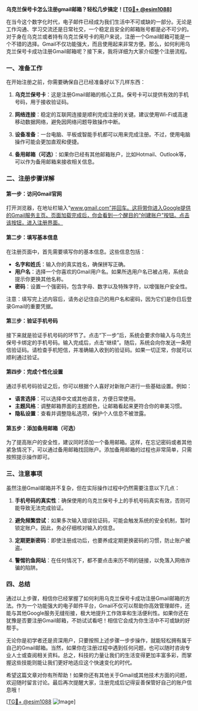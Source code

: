 **乌克兰保号卡怎么注册gmail邮箱？轻松几步搞定！[[TG💪+ @esim1088](https://t.me/s/esim1088)]**

在当今这个数字化时代，电子邮件已经成为我们生活中不可或缺的一部分。无论是工作沟通、学习交流还是日常社交，一个稳定且安全的邮箱账号都是必不可少的。对于身在乌克兰或者持有乌克兰保号卡的用户来说，注册一个Gmail邮箱可能是一个不错的选择。Gmail不仅功能强大，而且使用起来非常方便。那么，如何利用乌克兰保号卡成功注册Gmail邮箱呢？接下来，我将详细为大家介绍整个注册流程。

### 一、准备工作

在开始注册之前，你需要确保自己已经准备好以下几样东西：

1. **乌克兰保号卡**：这是注册Gmail邮箱的核心工具。保号卡可以提供有效的手机号码，用于接收验证码。
   
2. **网络连接**：稳定的互联网连接是顺利完成注册的关键。建议使用Wi-Fi或高速移动数据网络，避免因网络问题导致操作中断。

3. **设备准备**：一台电脑、平板或智能手机都可以用来完成注册。不过，使用电脑操作可能会更加直观和便捷。

4. **备用邮箱（可选）**：如果你已经有其他邮箱账户，比如Hotmail、Outlook等，可以作为备用邮箱来接收相关信息。

### 二、注册步骤详解

#### 第一步：访问Gmail官网

打开浏览器，在地址栏输入“www.gmail.com”并回车。这将带你进入Google提供的Gmail服务主页。页面加载完成后，你会看到一个醒目的“创建账户”按钮。点击该按钮，进入注册界面。

#### 第二步：填写基本信息

在注册页面中，首先需要填写你的基本信息。这些信息包括：

- **名字和姓氏**：输入你的真实姓名，确保拼写正确。
- **用户名**：选择一个你喜欢的Gmail用户名。如果所选用户名已被占用，系统会提示你更换其他名称。
- **密码**：设置一个强密码，包含字母、数字以及特殊字符，以增强账户安全性。

注意：填写完上述内容后，请务必记住自己的用户名和密码，因为它们是你日后登录Gmail的重要凭据。

#### 第三步：验证手机号码

接下来就是验证手机号码的环节了。点击“下一步”后，系统会要求你输入与乌克兰保号卡绑定的手机号码。输入完成后，点击“继续”。随后，系统会向你发送一条短信验证码。请检查手机短信，并准确输入收到的验证码。如果一切正常，你就可以顺利通过验证。

#### 第四步：完成个性化设置

通过手机号码验证之后，你可以根据个人喜好对新账户进行一些基础设置。例如：

- **语言选择**：可以选择中文或其他语言，方便日常使用。
- **主题风格**：调整邮箱界面的主题颜色，让邮箱看起来更符合你的审美习惯。
- **隐私设置**：查看并调整隐私选项，保护个人信息不被泄露。

#### 第五步：添加备用邮箱（可选）

为了提高账户的安全性，建议同时添加一个备用邮箱。这样，在忘记密码或者其他紧急情况下，可以通过备用邮箱找回账户。添加备用邮箱的过程也非常简单，只需按照提示操作即可。

### 三、注意事项

虽然注册Gmail邮箱并不复杂，但在实际操作过程中仍然需要注意以下几点：

1. **手机号码的真实性**：确保使用的乌克兰保号卡上的手机号码真实有效，否则可能导致无法完成验证。
   
2. **避免频繁尝试**：如果多次输入错误验证码，可能会触发系统的安全机制，暂时锁定账户。因此，务必仔细核对输入的信息。

3. **定期更新密码**：即使注册成功后，也要养成定期更换密码的习惯，防止账户被盗。

4. **警惕钓鱼网站**：在任何情况下，都不要点击来历不明的链接，以免落入网络诈骗的陷阱。

### 四、总结

通过以上步骤，相信你已经掌握了如何利用乌克兰保号卡成功注册Gmail邮箱的方法。作为一个功能强大的电子邮件平台，Gmail不仅可以帮助你高效管理邮件，还能与其他Google服务无缝衔接，极大地提升工作效率和生活便利性。如果你还在犹豫是否要注册Gmail邮箱，不妨试试看吧！相信它会成为你生活中不可或缺的好帮手。

无论你是初学者还是资深用户，只要按照上述步骤一步步操作，就能轻松拥有属于自己的Gmail邮箱。当然，如果你在注册过程中遇到任何问题，也可以随时咨询专业人士或查阅相关资料。总之，科技的力量让我们的生活变得更加丰富多彩，而掌握这些技能则能让我们更好地适应这个快速变化的时代。

希望这篇文章对你有所帮助！如果你还有其他关于Gmail或其他技术方面的问题，欢迎随时留言讨论。最后再次提醒大家，注册完成后记得妥善保管好自己的账户信息哦！

[[TG💪+ @esim1088](https://t.me/s/esim1088) ![Image](https://i.postimg.cc/4NQfJmqS/Snipaste-2025-05-13-00-14-12.png)]